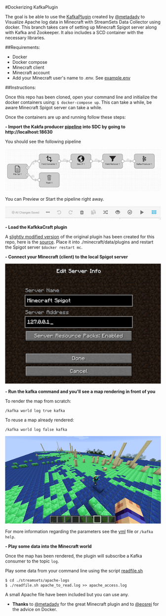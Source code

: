#Dockerizing KafkaPlugin

The goal is be able to use the [KafkaPlugin](https://github.com/metadaddy/KafkaPlugin) created by [@metadady](https://github.com/metadaddy) to Visualize Apache log data in Minecraft with StreamSets Data Collector using docker.
This branch takes care of setting up Minecraft Spigot server along with Kafka and Zookeeper. It also includes a SCD container with the necessary libraries.

##Requirements:

* Docker
* Docker compose
* Minecraft client
* Minecraft account
* Add your Minecraft user's name to .env. See [example.env](example.env?raw=true)

##Instructions:

Once this repo has been cloned, open your command line and initialize the docker containers using: `$ docker-compose up`.
This can take a while, be aware Minecraft Spigot server can take a while.

Once the containers are up and running follow these steps:

**- Import the Kakfa producer [pipeline](minecraft-kafka-producer.json?raw=true) into SDC by going to http://localhost:18630**

You should see the following pipeline

[![producer](images/producer.png?raw=true)](images/producer.png)

You can Preview or Start the pipeline right away.

[![start-pipeline](images/preview-start-pipeline.png?raw=true)](images/preview-start-pipeline.png)

**- Load the KafkkaCraft plugin**

A [slightly modified version](minecraft/KafkaCraft.jar?raw=true) of the original plugin has been created for this repo, here is the [source](https://github.com/AngelAlvarado/KafkaPlugin).
Place it into ./minecraft/data/plugins and restart the Spigot server `$docker restart mc`.

**- Connect your Minecraft (client) to the local Spigot server**

[![minecraft-client](images/minecraft-client.png?raw=true)](images/minecraft-client.png)

**- Run the kafka command and you'll see a map rendering in front of you**

To render the map from scratch:
```
/kafka world log true kafka
```

To reuse a map already rendered:
```
/kafka world log false kafka
```

[![minecraft-client](images/world.png?raw=true)](images/world.png)

For more information regarding the parameters see the [yml](https://github.com/AngelAlvarado/KafkaPlugin/blob/master/plugin.yml) file or `/kafka help`.

**- Play some data into the Minecraft world**

Once the map has been rendered, the plugin will subscribe a Kafka consumer to the topic `log`.

Play some data from your command line using the script [readfile.sh](streamsets/data/apache-logs/readfile.sh)

```
$ cd ./streamsets/apache-logs
$ ./readfile.sh apache_to_read.log >> apache_access.log
```

A small Apache file have been included but you can use any.


- **Thanks** to [@metadady](https://github.com/metadaddy) for the great Minecraft plugin
and to [@eosrei](https://github.com/eosrei) for the advice on Docker.
